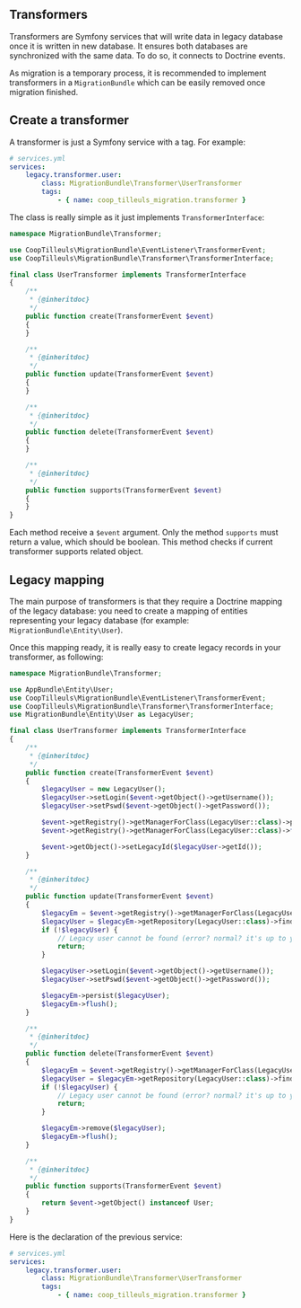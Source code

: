 Transformers
------------

Transformers are Symfony services that will write data in legacy database once it is written in new database. It ensures
both databases are synchronized with the same data. To do so, it connects to Doctrine events.

As migration is a temporary process, it is recommended to implement transformers in a `MigrationBundle` which can be
easily removed once migration finished.

## Create a transformer

A transformer is just a Symfony service with a tag. For example:

```yml
# services.yml
services:
    legacy.transformer.user:
        class: MigrationBundle\Transformer\UserTransformer
        tags:
            - { name: coop_tilleuls_migration.transformer }
```

The class is really simple as it just implements `TransformerInterface`:

```php
namespace MigrationBundle\Transformer;

use CoopTilleuls\MigrationBundle\EventListener\TransformerEvent;
use CoopTilleuls\MigrationBundle\Transformer\TransformerInterface;

final class UserTransformer implements TransformerInterface
{
    /**
     * {@inheritdoc}
     */
    public function create(TransformerEvent $event)
    {
    }

    /**
     * {@inheritdoc}
     */
    public function update(TransformerEvent $event)
    {
    }

    /**
     * {@inheritdoc}
     */
    public function delete(TransformerEvent $event)
    {
    }

    /**
     * {@inheritdoc}
     */
    public function supports(TransformerEvent $event)
    {
    }
}
```

Each method receive a `$event` argument. Only the method `supports` must return a value, which should be boolean. This
method checks if current transformer supports related object.

## Legacy mapping

The main purpose of transformers is that they require a Doctrine mapping of the legacy database: you need to create a
mapping of entities representing your legacy database (for example: `MigrationBundle\Entity\User`).

Once this mapping ready, it is really easy to create legacy records in your transformer, as following:

```php
namespace MigrationBundle\Transformer;

use AppBundle\Entity\User;
use CoopTilleuls\MigrationBundle\EventListener\TransformerEvent;
use CoopTilleuls\MigrationBundle\Transformer\TransformerInterface;
use MigrationBundle\Entity\User as LegacyUser;

final class UserTransformer implements TransformerInterface
{
    /**
     * {@inheritdoc}
     */
    public function create(TransformerEvent $event)
    {
        $legacyUser = new LegacyUser();
        $legacyUser->setLogin($event->getObject()->getUsername());
        $legacyUser->setPswd($event->getObject()->getPassword());

        $event->getRegistry()->getManagerForClass(LegacyUser::class)->persist($legacyUser);
        $event->getRegistry()->getManagerForClass(LegacyUser::class)->flush();

        $event->getObject()->setLegacyId($legacyUser->getId());
    }

    /**
     * {@inheritdoc}
     */
    public function update(TransformerEvent $event)
    {
        $legacyEm = $event->getRegistry()->getManagerForClass(LegacyUser::class);
        $legacyUser = $legacyEm->getRepository(LegacyUser::class)->find($event->getObject()->getLegacyId());
        if (!$legacyUser) {
            // Legacy user cannot be found (error? normal? it's up to you, you can also throw a \RuntimeException)
            return;
        }

        $legacyUser->setLogin($event->getObject()->getUsername());
        $legacyUser->setPswd($event->getObject()->getPassword());

        $legacyEm->persist($legacyUser);
        $legacyEm->flush();
    }

    /**
     * {@inheritdoc}
     */
    public function delete(TransformerEvent $event)
    {
        $legacyEm = $event->getRegistry()->getManagerForClass(LegacyUser::class);
        $legacyUser = $legacyEm->getRepository(LegacyUser::class)->find($event->getObject()->getLegacyId());
        if (!$legacyUser) {
            // Legacy user cannot be found (error? normal? it's up to you, you can also throw a \RuntimeException)
            return;
        }

        $legacyEm->remove($legacyUser);
        $legacyEm->flush();
    }

    /**
     * {@inheritdoc}
     */
    public function supports(TransformerEvent $event)
    {
        return $event->getObject() instanceof User;
    }
}
```

Here is the declaration of the previous service:

```yml
# services.yml
services:
    legacy.transformer.user:
        class: MigrationBundle\Transformer\UserTransformer
        tags:
            - { name: coop_tilleuls_migration.transformer }
```
